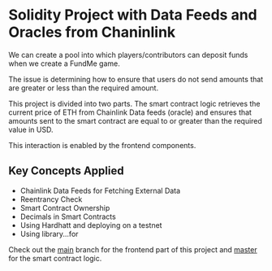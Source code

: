 # Solidity Project with Data Feeds and Oracles from Chaninlink


We can create a pool into which players/contributors can deposit funds when we create a FundMe game.

The issue is determining how to ensure that users do not send amounts that are greater or less than the required amount.

This project is divided into two parts. The smart contract logic retrieves the current price of ETH from Chainlink Data feeds (oracle) and ensures that amounts sent to the smart contract are equal to or greater than the required value in USD.

This interaction is enabled by the frontend components.

## Key Concepts Applied

- Chainlink Data Feeds for Fetching External Data
- Reentrancy Check
- Smart Contract Ownership
- Decimals in Smart Contracts
- Using Hardhatt and deploying on a testnet
- Using library...for

Check out the [main](https://github.com/masiedu4/full-stack-React-Solidity-Oracles-project/tree/main) branch for the frontend part of this project and [master](https://github.com/masiedu4/full-stack-React-Solidity-Oracles-project/tree/master) for the smart contract logic.
